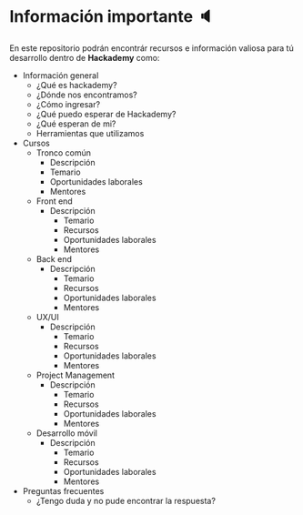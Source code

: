 # Información importante :speaker:
En este repositorio podrán encontrár recursos e información valiosa para tú desarrollo dentro de **Hackademy** como:

- Información general
    - ¿Qué es hackademy?
    - ¿Dónde nos encontramos?
    - ¿Cómo ingresar?
    - ¿Qué puedo esperar de Hackademy?
    - ¿Qué esperan de mi?
    - Herramientas que utilizamos
- Cursos
    - Tronco común
        - Descripción
        - Temario
        - Oportunidades laborales
        - Mentores
    - Front end
        - Descripción
            - Temario
            - Recursos
            - Oportunidades laborales
            - Mentores
    - Back end
        - Descripción
            - Temario
            - Recursos
            - Oportunidades laborales
            - Mentores
    - UX/UI
        - Descripción
            - Temario
            - Recursos
            - Oportunidades laborales
            - Mentores
    - Project Management    
        - Descripción
            - Temario
            - Recursos
            - Oportunidades laborales
            - Mentores
    - Desarrollo móvil
        - Descripción
            - Temario
            - Recursos
            - Oportunidades laborales
            - Mentores
- Preguntas frecuentes
    - ¿Tengo duda y no pude encontrar la respuesta?

